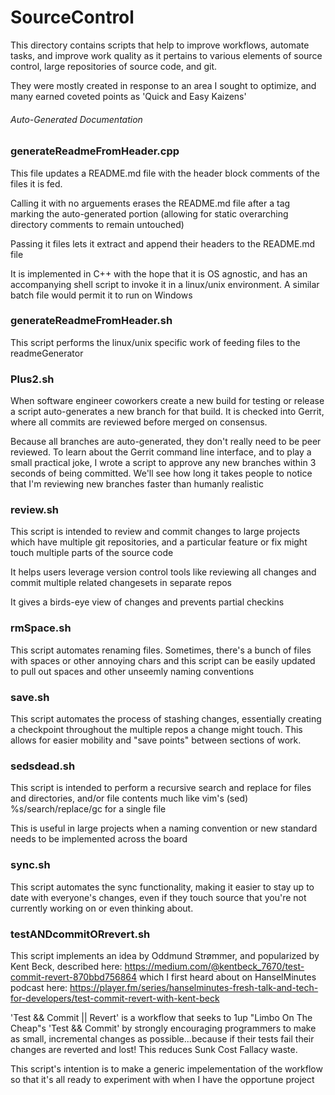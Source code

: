 # SourceControl

This directory contains scripts that help to improve
workflows, automate tasks, and improve work quality
as it pertains to various elements of source control,
large repositories of source code, and git.

They were mostly created in response to an area I
sought to optimize, and many earned coveted points
as 'Quick and Easy Kaizens'

###### Auto-Generated Documentation
### generateReadmeFromHeader.cpp
 This file updates a README.md file with the header
  block comments of the files it is fed. 
 
  Calling it with no arguements erases the README.md file
  after a tag marking the auto-generated portion 
  (allowing for static overarching directory comments
  to remain untouched)
  
  Passing it files lets it extract and append their
  headers to the README.md file
 
  It is implemented in C++ with the hope that it is
  OS agnostic, and has an accompanying shell script
  to invoke it in a linux/unix environment. A similar
  batch file would permit it to run on Windows
 
### generateReadmeFromHeader.sh
 This script performs the linux/unix specific work
     of feeding files to the readmeGenerator

### Plus2.sh
 When software engineer coworkers create a new build for testing or release
     a script auto-generates a new branch for that build. It is checked into
     Gerrit, where all commits are reviewed before merged on consensus. 

 Because all branches are auto-generated, they don't really need to be peer
     reviewed. To learn about the Gerrit command line interface, and to play
     a small practical joke, I wrote a script to approve any new branches
     within 3 seconds of being committed. We'll see how long it takes people
     to notice that I'm reviewing new branches faster than humanly realistic
### review.sh
 This script is intended to review and commit changes to large projects
     which have multiple git repositories, and a particular feature or fix
     might touch multiple parts of the source code

 It helps users leverage version control tools like reviewing all changes
     and commit multiple related changesets in separate repos

 It gives a birds-eye view of changes and prevents partial checkins

### rmSpace.sh
 This script automates renaming files. Sometimes, there's
     a bunch of files with spaces or other annoying chars
     and this script can be easily updated to pull out
     spaces and other unseemly naming conventions

### save.sh
 This script automates the process of stashing changes,
     essentially creating a checkpoint throughout the
     multiple repos a change might touch. This allows
     for easier mobility and "save points" between 
     sections of work.
### sedsdead.sh
 This script is intended to perform a recursive search and replace
     for files and directories, and/or file contents much like 
     vim's (sed) %s/search/replace/gc for a single file
 
 This is useful in large projects when a naming convention or
     new standard needs to be implemented across the board
### sync.sh
 This script automates the sync functionality, making it
     easier to stay up to date with everyone's changes,
     even if they touch source that you're not currently
     working on or even thinking about.

### testANDcommitORrevert.sh
 This script implements an idea by Oddmund Strømmer, 
     and popularized by Kent Beck, described here:
     https://medium.com/@kentbeck_7670/test-commit-revert-870bbd756864
     which I first heard about on HanselMinutes podcast here:
     https://player.fm/series/hanselminutes-fresh-talk-and-tech-for-developers/test-commit-revert-with-kent-beck

 'Test && Commit || Revert' is a workflow that seeks to 1up "Limbo On The Cheap"s
     'Test && Commit' by strongly encouraging programmers to make as small,
     incremental changes as possible...because if their tests fail their changes
     are reverted and lost! This reduces Sunk Cost Fallacy waste.

 This script's intention is to make a generic impelementation of the workflow
     so that it's all ready to experiment with when I have the opportune project
